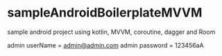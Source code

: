 # sampleAndroidBoilerplateMVVM
sample android project using kotlin, MVVM, coroutine, dagger and Room

admin userName = admin@admin.com
admin password = 123456aA
